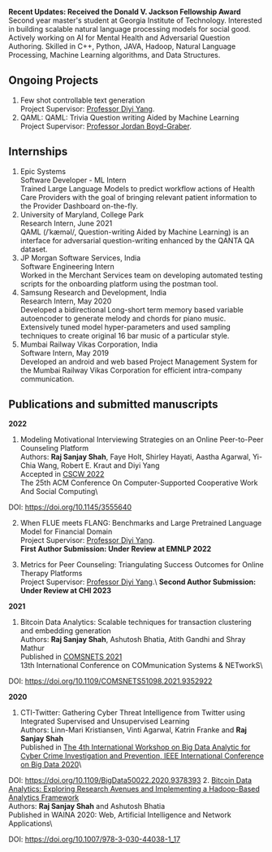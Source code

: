 **Recent Updates: Received the Donald V. Jackson Fellowship Award**\
Second year master's student at Georgia Institute of Technology. Interested in building scalable natural language processing models for social good. Actively working on AI for Mental Health and Adversarial Question Authoring. Skilled in C++, Python, JAVA, Hadoop, Natural Language Processing, Machine Learning algorithms, and Data Structures.

## Ongoing Projects
1. Few shot controllable text generation\
Project Supervisor: [Professor Diyi Yang](http://www.diyiyang.com/).
2. QAML: QAML: Trivia Question writing Aided by Machine Learning\
Project Supervisor: [Professor Jordan Boyd-Graber](http://users.umiacs.umd.edu/~jbg/).


## Internships
1. Epic Systems\
Software Developer - ML Intern\
Trained Large Language Models to predict workflow actions of Health Care Providers with the goal of bringing relevant patient information to the Provider Dashboard on-the-fly.
2. University of Maryland, College Park\
    Research Intern, June 2021\
    QAML (/ˈkæməl/, Question-writing Aided by Machine Learning) is an interface for adversarial question-writing enhanced by the QANTA QA dataset.
2. JP Morgan Software Services, India\
Software Engineering Intern\
Worked in the Merchant Services team on developing automated testing scripts for the onboarding platform using the postman tool.
3. Samsung Research and Development, India\
Research Intern, May 2020\
Developed a bidirectional Long-short term memory based variable autoencoder to generate melody and chords for piano music. Extensively tuned model hyper-parameters and used sampling techniques to create original 16 bar music of a particular style.
4. Mumbai Railway Vikas Corporation, India\
Software Intern, May 2019\
Developed an android and web based Project Management System for the Mumbai Railway Vikas Corporation for efficient intra-company communication.

## Publications and submitted manuscripts
**2022**
1. Modeling Motivational Interviewing Strategies on an Online Peer-to-Peer Counseling Platform\
Authors: **Raj Sanjay Shah**, Faye Holt, Shirley Hayati, Aastha Agarwal, Yi-Chia Wang, Robert E. Kraut and Diyi Yang\
Accepted in [CSCW 2022](https://cscw.acm.org/2022/)\
The 25th ACM Conference On Computer-Supported Cooperative Work And Social Computing\
<!-- Millions of people participate in online peer-to-peer support sessions, yet there has been little prior research on systematic psychology-based evaluations of fine-grained peer-counselor behavior in relation to client satisfaction. This paper seeks to bridge this gap by mapping peer-counselor chat-messages to motivational
interviewing (MI) techniques. We annotate 14,797 utterances from 734 chat conversations using 17 MI techniques and introduce four new interviewing codes such as “chit-chat” and “inappropriate” to account for the unique conversational patterns observed on online platforms. We automate the process of labeling
peer-counselor responses to MI techniques by fine-tuning large domain-specific language models and then use these automated measures to investigate the behavior of the peer counselors via correlational studies. Specifically, we study the impact of MI techniques on the conversation ratings to investigate the techniques
that predict clients’ satisfaction with their counseling sessions. When counselors use techniques such as reflection and affirmation, clients are more satisfied. Examining volunteer counselors’ change in usage of techniques suggest that counselors learn to use more introduction and open questions as they gain experience.
This work provides a deeper understanding of the use of motivational interviewing techniques on peer-to-peer counselor platforms and sheds light on how to build better training programs for volunteer counselors on online platforms.\ -->
DOI: https://doi.org/10.1145/3555640

2. When FLUE meets FLANG: Benchmarks and Large Pretrained Language Model for Financial Domain\
Project Supervisor: [Professor Diyi Yang](https://cs.stanford.edu/~diyiy/).\
**First Author Submission: Under Review at EMNLP 2022**

3. Metrics for Peer Counseling: Triangulating Success Outcomes for Online Therapy Platforms\
Project Supervisor: [Professor Diyi Yang]([https://faculty.cc.gatech.edu/~dyang888/](https://cs.stanford.edu/~diyiy/)).\
**Second Author Submission: Under Review at CHI 2023**

**2021**
1. Bitcoin Data Analytics: Scalable techniques for transaction clustering and embedding generation\
Authors: **Raj Sanjay Shah**, Ashutosh Bhatia, Atith Gandhi and Shray Mathur\
Published in [COMSNETS 2021](https://www.comsnets.org/)\
13th International Conference on COMmunication Systems & NETworkS\
<!-- Abstract: Bitcoin provides pseudo-anonymity to its users, leading to many transactions related to illicit activities. The advent of mixing services like OnionBC, Bitcoin Fog, and Blockchain.info has allowed users to increase their anonymity further. This paper tackles the pseudo-anonymity of the Bitcoin blockchain by developing a scalable spark based framework to find patterns in the transaction data. The efficacy of the framework is demonstrated by performing exploratory analysis. Furthermore, the paper shows the capabilities of bitcoin-based graph representations and addresses the issue of user profiling based on unsupervised learning approaches for analysing Bitcoin transactions and users. The authors convert the transaction graph of the Bitcoin data to contain only Wallet-IDs and generate graph embeddings using Variational Graph Autoencoder. Additionally, the authors use explainable-AI techniques and Kohonen self organizing maps to visualize and understand the results obtained from the unsupervised learning methods.\ -->
DOI: https://doi.org/10.1109/COMSNETS51098.2021.9352922

**2020**
1. CTI-Twitter: Gathering Cyber Threat Intelligence from Twitter using Integrated Supervised and Unsupervised Learning\
Authors: Linn-Mari Kristiansen, Vinti Agarwal, Katrin Franke and **Raj Sanjay Shah**\
Published in [The 4th International Workshop on Big Data Analytic for Cyber Crime Investigation and Prevention, IEEE International Conference on Big Data 2020](https://folk.ntnu.no/andriis/bdaccip2020/)\
<!-- Abstract: Cyber threat intelligence (CTI) can be gathered from multiple sources, and Twitter is one such open source platform where a large volume and variety of threat data is shared every day. The automated and timely mining of relevant threat knowledge from this data can be crucial for enrichment of existing threat intelligence platforms to proactively defend against cyber attacks. We propose CTI-Twitter: a novel framework combining supervised and unsupervised learning models to collect, process, analyze and generate threat specific knowledge from tweets coming from multiple users. CTI-Twitter has multi-fold contributions: i) first collecting tweets through Twitter API, ii) extracting relevant threat tweets from irrelevant ones, and classifying relevant ones into multiple classes of threats iii) then grouping tweets belonging to each class using topic modeling iv) finally performing data enrichment and verification process. We evaluate our proposed model on real-time tweets collected for about four months (in year 2020) using Twitter API. The encouraging results obtained indicate the effectiveness of CTI-Twitter in terms of timeliness and discovery of trending attacks patterns, and vulnerabilities. -->
DOI: https://doi.org/10.1109/BigData50022.2020.9378393
2. [Bitcoin Data Analytics: Exploring Research Avenues and Implementing a Hadoop-Based Analytics Framework](https://doi.org/10.1007/978-3-030-44038-1_17)\
Authors: **Raj Sanjay Shah** and Ashutosh Bhatia\
Published in WAINA 2020: Web, Artificial Intelligence and Network Applications\
<!-- Workshops of 34th International Conference on Advanced Information Networking and Applications ([AINA-2020](http://voyager.ce.fit.ac.jp/conf/aina/2020/))\
Abstract: Bitcoin is the most successful cryptocurrency since its inception in 2009. There are 18.1 million BTCs in circulation as of December 2019, which roughly translates to 149 Billion USD. With Bitcoin’s substantial market capitalization and unique features like pseudo-anonymity and immutability, it draws much attention from the researchers across the world. Despite this enormous spotlight towards Bitcoin, it remains under-researched because of the large size of the Bitcoin Data, (Roughly 250 GB) and the inability to process this data in small time. To explore avenues for further research, this article presents a survey of the recent advancements done regarding the big data analytics of the Bitcoin Cryptocurrency. Furthermore, we propose an analysis framework based on the Apache Hadoop ecosystem.\ -->
DOI: https://doi.org/10.1007/978-3-030-44038-1_17


